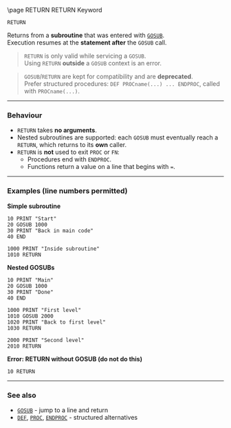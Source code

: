 \page RETURN RETURN Keyword
```basic
RETURN
```

Returns from a **subroutine** that was entered with [`GOSUB`](https://github.com/brainboxdotcc/retro-rocket/wiki/GOSUB).  
Execution resumes at the **statement after** the `GOSUB` call.


> `RETURN` is only valid while servicing a `GOSUB`.  
> Using `RETURN` **outside** a `GOSUB` context is an error.


> `GOSUB`/`RETURN` are kept for compatibility and are **deprecated**.  
> Prefer structured procedures: `DEF PROCname(...) ... ENDPROC`, called with `PROCname(...)`.

---

### Behaviour

- `RETURN` takes **no arguments**.
- Nested subroutines are supported: each `GOSUB` must eventually reach a `RETURN`, which returns to its **own** caller.
- `RETURN` is **not** used to exit `PROC` or `FN`:
  - Procedures end with `ENDPROC`.
  - Functions return a value on a line that begins with `=`.

---

### Examples (line numbers permitted)

**Simple subroutine**
```basic
10 PRINT "Start"
20 GOSUB 1000
30 PRINT "Back in main code"
40 END

1000 PRINT "Inside subroutine"
1010 RETURN
```

**Nested GOSUBs**
```basic
10 PRINT "Main"
20 GOSUB 1000
30 PRINT "Done"
40 END

1000 PRINT "First level"
1010 GOSUB 2000
1020 PRINT "Back to first level"
1030 RETURN

2000 PRINT "Second level"
2010 RETURN
```

**Error: RETURN without GOSUB (do not do this)**
```basic
10 RETURN
```

---

### See also
- [`GOSUB`](https://github.com/brainboxdotcc/retro-rocket/wiki/GOSUB) - jump to a line and return
- [`DEF`](https://github.com/brainboxdotcc/retro-rocket/wiki/DEF), [`PROC`](https://github.com/brainboxdotcc/retro-rocket/wiki/PROC), [`ENDPROC`](https://github.com/brainboxdotcc/retro-rocket/wiki/ENDPROC) - structured alternatives
